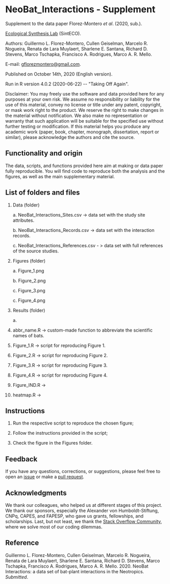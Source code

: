 # NeoBat_Interactions - Supplement

Supplement to the data paper Florez-Montero *et al*. (2020, sub.).

[Ecological Synthesis Lab](https://marcomellolab.wordpress.com) (SintECO).

Authors: Guillermo L. Florez-Montero, Cullen Geiselman, Marcelo R. Nogueira, Renata de Lara Muylaert, Sharlene E. Santana, Richard D. Stevens, Marco Tschapka, Francisco A. Rodrigues, Marco A. R. Mello.

E-mail: gflorezmontero@gmail.com. 

Published on October 14th, 2020 (English version).

Run in R version 4.0.2 (2020-06-22) -- "Taking Off Again".

Disclaimer: You may freely use the software and data provided here for any purposes at your own risk. We assume no responsibility or liability for the use of this material, convey no license or title under any patent, copyright, or mask work right to the product. We reserve the right to make changes in the material without notification. We also make no representation or warranty that such application will be suitable for the specified use without further testing or modification. If this material helps you produce any academic work (paper, book, chapter, monograph, dissertation, report or similar), please acknowledge the authors and cite the source.


## Functionality and origin

The data, scripts, and functions provided here aim at making or data paper fully reproducible. You will find code to reproduce both the analysis and the figures, as well as the main supplementary material.


## List of folders and files

1. Data (folder)

    a. NeoBat_Interactions_Sites.csv -> data set with the study site attributes.
    
    b. NeoBat_Interactions_Records.csv -> data set with the interaction records.

    c. NeoBat_Interactions_References.csv - > data set with full references of the source studies.
    

2. Figures (folder)

    a. Figure_1.png

    b. Figure_2.png
    
    c. Figure_3.png

    c. Figure_4.png


3. Results (folder)

    a. 


4. abbr_name.R -> custom-made function to abbreviate the scientific names of bats.

5. Figure_1.R -> script for reproducing Figure 1.

6. Figure_2.R -> script for reproducing Figure 2.

7. Figure_3.R -> script for reproducing Figure 3.

8. Figure_4.R -> script for reproducing Figure 4.

9. Figure_IND.R ->

10. heatmap.R -> 


## Instructions

1. Run the respective script to reproduce the chosen figure;

2. Follow the instructions provided in the script;

3. Check the figure in the Figures folder.


## Feedback

If you have any questions, corrections, or suggestions, please feel free to open an [issue](https://github.com/marmello77/queiroz-et-al-2020/issues) or make a [pull request](https://github.com/marmello77/queiroz-et-al-2020/pulls).


## Acknowledgments

We thank our colleagues, who helped us at different stages of this project. We thank our sponsors, especially the Alexander von Humboldt-Stiftung, CNPq, CAPES, and FAPESP, who gave us grants, fellowships, and scholarships. Last, but not least, we thank the [Stack Overflow Community](https://stackoverflow.com), where we solve most of our coding dilemmas.


## Reference

Guillermo L. Florez-Montero, Cullen Geiselman, Marcelo R. Nogueira, Renata de Lara Muylaert, Sharlene E. Santana, Richard D. Stevens, Marco Tschapka, Francisco A. Rodrigues, Marco A. R. Mello. 2020. NeoBat Interactions: a data set of bat-plant interactions in the Neotropics. *Submitted*.

